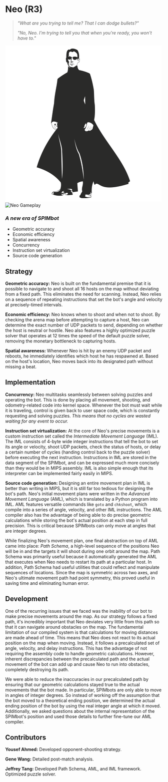 # Neo (R3)

> *"What are you trying to tell me? That I can dodge bullets?"*
>
> *"No, Neo. I'm trying to tell you that when you're ready, you won't have to."*

![Neo](plan/images/neo_logo.png?raw=true)
![Neo Gameplay](plan/images/neo_red_gameplay.gif?raw=true "Neo (red) Gameplay")

### *A new era of SPIMbot*

- Geometric accuracy
- Economic efficiency
- Spatial awareness
- Concurrency
- Instruction set virtualization
- Source code generation

## Strategy

**Geometric accuracy:** Neo is built on the fundamental premise that it is possible to navigate to and shoot all 16 hosts on the map without deviating from a fixed path. This eliminates the need for scanning. Instead, Neo relies on a sequence of repeating instructions that set the bot's angle and velocity at precisely-timed intervals.

**Economic efficiency:** Neo knows when to shoot and when not to shoot. By checking the arena map before attempting to capture a host, Neo can determine the exact number of UDP packets to send, depending on whether the host is neutral or hostile. Neo also features a highly optimized puzzle solver that operates at 12 times the speed of the default puzzle solver, removing the monetary bottleneck to capturing hosts.

**Spatial awareness:** Whenever Neo is hit by an enemy UDP packet and reboots, he immediately identifies which host he has respawned at. Based on the host's location, Neo moves back into its designated path without missing a beat.

## Implementation

**Concurrency:** Neo multitasks seamlessly between solving puzzles and operating the bot. This is done by placing all movement, shooting, and odometry-related code into kernel space. Whenever the bot must wait while it is traveling, control is given back to user space code, which is constantly requesting and solving puzzles. *This means that no cycles are wasted waiting for any event to occur.*

**Instruction set virtualization:** At the core of Neo's precise movements is a custom instruction set called the *Intermediate Movement Language* (IML). The IML consists of 4-byte wide integer instructions that tell the bot to set its angle or velocity, shoot UDP packets, check the status of hosts, or delay a certain number of cycles (handing control back to the puzzle solver) before executing the next instruction. Instructions in IML are stored in the data segment of the SPIMbot, and can be expressed much more concisely than they would be in MIPS assembly. IML is also simple enough that its interpreter can be implemented fairly easily in MIPS.

**Source code generation:** Designing an entire movement plan in IML is better than writing in MIPS, but it is still far too tedious for designing the bot's path. Neo's initial movement plans were written in the *Advanced Movement Language* (AML), which is translated by a Python program into IML. AML features versatile commands like `goto` and `chkshoot`, which compile into a series of angle, velocity, and other IML instructions. The AML compiler also has the advantage of being able to do precise geometric calculations while storing the bot's actual position at each step in full precision. This is critical because SPIMbots can only move at angles that are integer degrees.

While finalizing Neo's movement plan, one final abstraction on top of AML came into place: *Path Schema*, a high-level sequence of the positions Neo will be in and the targets it will shoot during one orbit around the map. Path Schema was primarily useful because it automatically generated the AML that executes when Neo needs to restart its path at a particular host. In addition, Path Schema had useful utilities that could reflect and manipulate sequences of locations. Since the map is symmetric across two axes, and Neo's ultimate movement path had point symmetry, this proved useful in saving time and eliminating human error.

## Development

One of the recurring issues that we faced was the inability of our bot to make precise movements around the map. As our strategy follows a fixed path, it's incredibly important that Neo deviates very little from this path so that it can navigate around obstacles on the map. The fundamental limitation of our compiled system is that calculations for moving distances are made ahead of time. This means that Neo does not react to its actual position on the map when moving. Instead, it follows a precalculated set of angle, velocity, and delay instructions. This has the advantage of not requiring the assembly code to handle geometric calculations. However, inherent discrepancies between the precalculated path and the actual movement of the bot can add up and cause Neo to run into obstacles, completely destroying its path.

We were able to reduce the inaccuracies in our precalculated path by ensuring that our geometric calculations stayed true to the actual movements that the bot made. In particular, SPIMbots are only able to move in angles of integer degrees. So instead of working off the assumption that the bot moved to a theoretical ending position, we determined the actual ending position of the bot by using the real integer angle at which it moved. Additionally, we asked questions about the internal representation of the SPIMbot's position and used those details to further fine-tune our AML compiler. 
  
## Contributors

**Yousef Ahmed:** Developed opponent-shooting strategy.

**Gene Wang:** Detailed post-match analysis.

**Jeffrey Tang:** Developed Path Schema, AML, and IML framework. Optimized puzzle solver.
